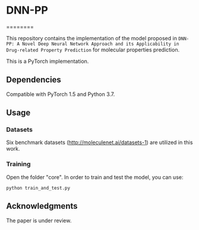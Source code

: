 # DNN-PP
========

This repository contains the implementation of the model proposed in `DNN-PP: A Novel Deep Neural Network Approach and its Applicability in Drug-related Property Prediction` for molecular properties prediction.

This is a PyTorch implementation.

## Dependencies

Compatible with PyTorch 1.5 and Python 3.7.

## Usage

### Datasets
Six benchmark datasets (http://moleculenet.ai/datasets-1) are utilized in this work.

### Training
Open the folder "core".
In order to train and test the model, you can use:

    python train_and_test.py

## Acknowledgments

The paper is under review.
